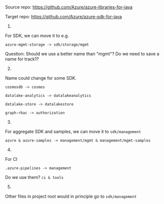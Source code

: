 Source repo: https://github.com/Azure/azure-libraries-for-java

Target repo: https://github.com/Azure/azure-sdk-for-java

1.

For SDK, we can move it to e.g.

`azure-mgmt-storage -> sdk/storage/mgmt`

Question: Should we use a better name than "mgmt"? Do we need to save a name for track1?

2.

Name could change for some SDK.

`cosmosdb -> cosmos`

`datalake-analytics -> datalakeanalytics`

`datalake-store -> datalakestore`

`graph-rbac -> authorization`

3.

For aggregate SDK and samples, we can move it to `sdk/management`

`azure & azure-samples -> management/mgmt & management/mgmt-samples`

4.

For CI

`.azure-pipelines -> management`

Do we use them? `ci & tools`

5.

Other files in project root would in principle go to `sdk/management`
